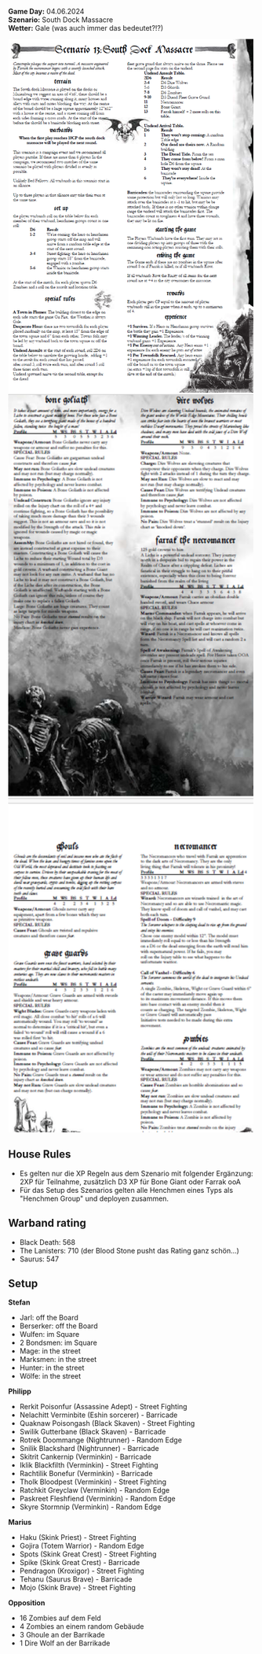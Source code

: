 **Game Day:** 04.06.2024  
**Szenario:** South Dock Massacre  
**Wetter:** Gale (was auch immer das bedeutet?!?)

<img src="../Pics/SDM1.png" alt="drawing" width="500"/>

<img src="../Pics/SDM2.png" alt="drawing" width="500"/>

## House Rules
 - Es gelten nur die XP Regeln aus dem Szenario mit folgender Ergänzung: 2XP für Teilnahme, zusätzlich D3 XP für Bone Giant oder Farrak ooA
 - Für das Setup des Szenarios gelten alle Henchmen eines Typs als "Henchmen Group" und deployen zusammen.

## Warband rating
- Black Death: 568
- The Lanisters: 710 (der Blood Stone pusht das Rating ganz schön...)
- Saurus: 547

## Setup
**Stefan**  
 - Jarl: off the Board
 - Berserker: off the Board
 - Wulfen: im Square
 - 2 Bondsmen: im Square
 - Mage: in the street
 - Marksmen: in the street
 - Hunter: in the street
 - Wölfe: in the street

**Philipp**
- Rerkit Poisonfur (Assassine Adept) - Street Fighting
- Nelachitt Verminbite (Eshin sorcerer) - Barricade
- Quaknaw Poisongash (Black Skaven)  - Street Fighting    
- Swilik Gutterbane (Black Skaven) - Barricade
- Rotrek Doommange (Nightrunner)  - Random Edge
- Snilik Blackshard (Nightrunner) - Barricade
- Skitrit Cankernip (Verminkin) - Barricade
- Iklik Blackfilth (Verminkin) - Street Fighting
- Rachtilik Bonefur (Verminkin) - Barricade     
- Tholk Bloodpest (Verminkin) - Street Fighting   
- Ratchkit Greyclaw (Verminkin) - Random Edge
- Paskreet Fleshfiend (Verminkin) - Random Edge
- Skyre Stormnip (Verminkin) - Random Edge

**Marius**
- Haku (Skink Priest) - Street Fighting
- Gojira (Totem Warrior) - Random Edge
- Spots (Skink Great Crest) - Street Fighting     
- Spike (Skink Great Crest) - Barricade
- Pendragon (Kroxigor) - Street Fighting 
- Tehanu (Saurus Brave)  - Barricade 
- Mojo (Skink Brave) - Street Fighting


**Opposition**  
 - 16 Zombies auf dem Feld
 - 4 Zombies an einem random Gebäude
 - 3 Ghoule an der Barrikade
 - 1 Dire Wolf an der Barrikade
